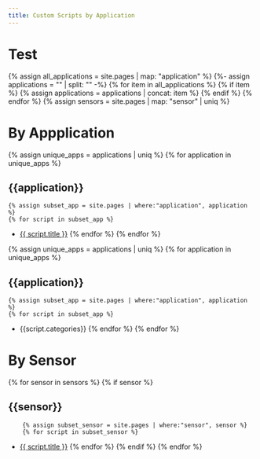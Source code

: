 ```yaml
---
title: Custom Scripts by Application
---
```


# Test

{% assign all_applications = site.pages | map: "application" %}
{%- assign applications = "" | split: "" -%}
{% for item in all_applications %}
    {% if item %}
        {% assign applications = applications | concat: item %}
    {% endif %}
{% endfor %}
{% assign sensors = site.pages | map: "sensor" | uniq %}

# By Appplication

{% assign unique_apps = applications | uniq %}
{% for application in unique_apps %}
## {{application}}
    {% assign subset_app = site.pages | where:"application", application %}
    {% for script in subset_app %}
- [{{ script.title }}]({{script.url}})
    {% endfor %}
{% endfor %}

{% assign unique_apps = applications | uniq %}
{% for application in unique_apps %}
## {{application}}
    {% assign subset_app = site.pages | where:"application", application %}
    {% for script in subset_app %}
- {{script.categories}}
    {% endfor %}
{% endfor %}

# By Sensor

{% for sensor in sensors %}
    {% if sensor %}
## {{sensor}}
        {% assign subset_sensor = site.pages | where:"sensor", sensor %}
        {% for script in subset_sensor %}
- [{{ script.title }}]({{script.url}})
        {% endfor %}
    {% endif %}
{% endfor %}


